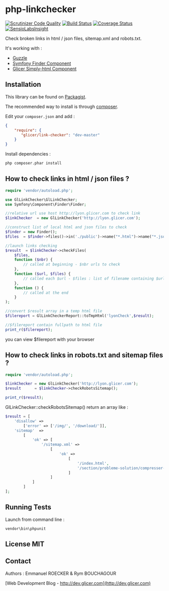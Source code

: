# php-linkchecker 

[![Scrutinizer Code Quality](https://scrutinizer-ci.com/g/emmanuelroecker/php-linkchecker/badges/quality-score.png?b=master)](https://scrutinizer-ci.com/g/emmanuelroecker/php-linkchecker/?branch=master)
[![Build Status](https://travis-ci.org/emmanuelroecker/php-linkchecker.svg?branch=master)](https://travis-ci.org/emmanuelroecker/php-linkchecker)
[![Coverage Status](https://coveralls.io/repos/emmanuelroecker/php-linkchecker/badge.svg?branch=master&service=github)](https://coveralls.io/github/emmanuelroecker/php-linkchecker?branch=master)
[![SensioLabsInsight](https://insight.sensiolabs.com/projects/4f63b147-1922-4527-9d0d-e369397a1c13/mini.png)](https://insight.sensiolabs.com/projects/4f63b147-1922-4527-9d0d-e369397a1c13)

Check broken links in html / json files, sitemap.xml and robots.txt.

It's working with :

*   [Guzzle](http://docs.guzzlephp.org)
*   [Symfony Finder Component](http://symfony.com/doc/2.3/components/finder.html)
*   [Glicer Simply-html Component](https://github.com/emmanuelroecker/php-simply-html)

## Installation

This library can be found on [Packagist](https://packagist.org/packages/glicer/link-checker).

The recommended way to install is through [composer](http://getcomposer.org).

Edit your `composer.json` and add :

```json
{
    "require": {
       "glicer/link-checker": "dev-master"
    }
}
```

Install dependencies :

```bash
php composer.phar install
```

## How to check links in html / json files ?

```php
require 'vendor/autoload.php';

use GlLinkChecker\GlLinkChecker;
use Symfony\Component\Finder\Finder;

//relative url use host http://lyon.glicer.com to check link
$linkChecker  = new GlLinkChecker('http://lyon.glicer.com');

//construct list of local html and json files to check
$finder = new Finder();
$files  = $finder->files()->in('./public')->name("*.html")->name("*.json");

//launch links checking
$result  = $linkChecker->checkFiles(
    $files,
    function ($nbr) {
        // called at beginning - $nbr urls to check
    },
    function ($url, $files) {
        // called each $url - $files : list of filename containing $url link
    },
    function () {
        // called at the end
    }
);

//convert $result array in a temp html file
$filereport = GlLinkCheckerReport::toTmpHtml('lyonCheck',$result);

//$filereport contain fullpath to html file
print_r($filereport);
```

you can view $filereport with your browser

## How to check links in robots.txt and sitemap files ?

```php
require 'vendor/autoload.php';

$linkChecker = new GlLinkChecker('http://lyon.glicer.com');
$result      = $linkChecker->checkRobotsSitemap();

print_r($result);
```

GlLinkChecker::checkRobotsSitemap() return an array like :

```php
$result = [
    'disallow' =>
        ['error' => ['/img/', '/download/']],
    'sitemap'  =>
        [
            'ok' => [
                '/sitemap.xml' =>
                    [
                        'ok' =>
                            [
                                '/index.html',
                                '/section/probleme-solution/compresser-css-html-js.html'
                            ]
                    ]
            ]
        ]
];
```

## Running Tests

Launch from command line :

```console
vendor\bin\phpunit
```

## License MIT

## Contact

Authors : Emmanuel ROECKER & Rym BOUCHAGOUR

[Web Development Blog - http://dev.glicer.com](http://dev.glicer.com)
